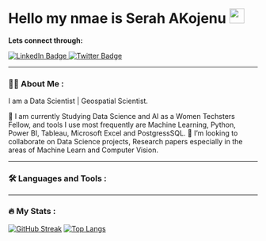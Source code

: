 
<h1>
  Hello my nmae is Serah AKojenu
  <img src="https://media.giphy.com/media/hvRJCLFzcasrR4ia7z/giphy.gif" width="30px"/>
</h1>
<p><b> Lets connect through:</b></p>
<div id="badges">  
  <a href="www.linkedin.com/in/serahakojenu">
    <img src="https://img.shields.io/badge/LinkedIn-blue?style=for-the-badge&logo=linkedin&logoColor=white" alt="LinkedIn Badge"/>
  </a>
   <a href="https://twitter.com/akojenu_serah">
    <img src="https://img.shields.io/badge/Twitter-blue?style=for-the-badge&logo=twitter&logoColor=white" alt="Twitter Badge"/>
  </a>
</div>
<img src="https://komarev.com/ghpvc/?username=akojenuserah&style=flat-square&color=blue" alt=""/>

---

### :woman_technologist: About Me :
I am a Data Scientist | Geospatial Scientist.

👀 I am currently Studying Data Science and AI as a Women Techsters Fellow, and tools I use most frequently are Machine Learning, Python, Power BI, Tableau, Microsoft Excel and PostgressSQL.
👯 I’m looking to collaborate on Data Science projects, Research papers especially in the areas of Machine Learn and Computer Vision.

---

### :hammer_and_wrench: Languages and Tools :

---

### :fire: My Stats :
[![GitHub Streak](http://github-readme-streak-stats.herokuapp.com?user=akojenuserah&theme=dark&background=000000)](https://git.io/streak-stats)
[![Top Langs](https://github-readme-stats.vercel.app/api/top-langs/?username=akojenuserah&layout=compact&theme=vision-friendly-dark)](https://github.com/akojenuserah/github-readme-stats)

